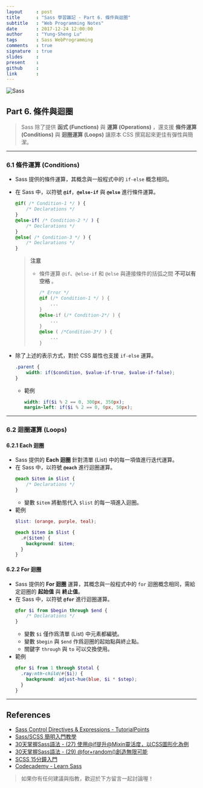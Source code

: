 ```yaml
---
layout     : post
title      : "Sass 學習雜記 - Part 6. 條件與迴圈"
subtitle   : "Web Programming Notes"
date       : 2017-12-24 12:00:00
author     : "Yung-Sheng Lu"
tags       : Sass WebProgramming
comments   : true
signature  : true
slides     : 
present    : 
github     :
link       :
---
```


![Sass](https://i.imgur.com/7vx71Hx.png)

## Part 6. 條件與迴圈

> Sass 除了提供 **函式 (Functions)** 與 **運算 (Operations)** ，還支援 **條件運算 (Conditions)** 與 **迴圈運算 (Loops)** 讓原本 CSS 撰寫起來更佳有彈性與簡潔。

---

### 6.1 條件運算 (Conditions)

* Sass 提供的條件運算，其概念與一般程式中的 `if-else` 概念相同。
*  在 Sass 中，以符號 **`@if`**，**`@else-if`** 與 **`@else`** 進行條件運算。
    ```scss
    @if( /* Condition-1 */ ) {
        /* Declarations */
    }
    @else-if( /* Condition-2 */ ) {
        /* Declarations */
    }
    @else( /* Condition-3 */ ) {
        /* Declarations */
    }
    ```

    > **注意**
    > * 條件運算 `@if`、`@else-if` 和 `@else` 與連接條件的括弧之間 **不可以有空格** 。
    >   ```scss
    >   /* Error */
    >   @if (/* Condition-1 */ ) {
    >       ...
    >   }
    >   @else-if (/* Condition-2*/ ) {
    >       ...
    >   } 
    >   @else ( /*Condition-3*/ ) {
    >       ...
    >   }
    >   ```

* 除了上述的表示方式，對於 CSS 屬性也支援 `if-else` 運算。
    ```scss
    .parent {
        width: if($condition, $value-if-true, $value-if-false);
    }
    ```
    * 範例
        ```scss
        width: if($i % 2 == 0, 300px, 350px);
        margin-left: if($i % 2 == 0, 0px, 50px);

---

### 6.2 迴圈運算 (Loops)

#### 6.2.1 Each 迴圈

* Sass 提供的 **Each 迴圈** 針對清單 (List) 中的每一項值進行迭代運算。
* 在 Sass 中，以符號 **`@each`** 進行迴圈運算。
    ```scss
    @each $item in $list {
        /* Declarations */
    }
    ```
    * 變數 `$item` 將動態代入 `$list` 的每一項進入迴圈。
* 範例
    ```scss
    $list: (orange, purple, teal);

    @each $item in $list {
      .#{$item} {
        background: $item;
      }
    }
    ```

#### 6.2.2 For 迴圈

* Sass 提供的 **For 迴圈** 運算，其概念與一般程式中的 `for` 迴圈概念相同，需給定迴圈的 **起始值** 與 **終止值**。
* 在 Sass 中，以符號 **`@for`** 進行迴圈運算。
    ```scss
    @for $i from $begin through $end {
        /* Declarations */
    }
    ```
    * 變數 `$i` 僅作爲清單 (List) 中元素都編號。
    * 變數 `$begin` 與 `$end` 作爲迴圈的起始點與終止點。
    * 關鍵字 `through` 與 `to` 可以交換使用。
* 範例
    ```scss
    @for $i from 1 through $total {
      .ray:nth-child(#{$i}) {
        background: adjust-hue(blue, $i * $step);
      }
    }
    ```

---

## References

* [Sass Control Directives & Expressions - TutorialPoints](https://www.tutorialspoint.com/sass/sass_control_directives_expressions.htm)
* [Sass/SCSS 簡明入門教學](http://blog.kdchang.cc/2016/10/11/sass-scss-tutorial-introduction/)
* [30天掌握Sass語法 - (27) 使用@if提升@Mixin靈活度，以CSS圖形化為例](https://ithelp.ithome.com.tw/articles/10136641)
* [30天掌握Sass語法 - (29) @for+random()創造無限可能](https://ithelp.ithome.com.tw/articles/10137464)
* [SCSS 15分鐘入門](http://eddychang.me/blog/others/91-scss-15-mins.html)
* [Codecademy - Learn Sass](https://www.codecademy.com/learn/learn-sass)

> 如果你有任何建議與指教，歡迎於下方留言一起討論喔！